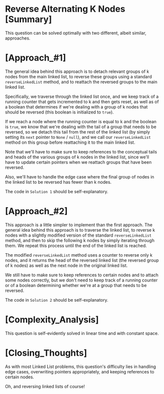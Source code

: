 # Reverse Alternating K Nodes [Summary]

This question can be solved optimally with two different, albeit similar, approaches.

# [Approach_#1]

The general idea behind this approach is to detach relevant groups of k nodes from the main linked list, to reverse these groups using a standard `reverseLinkedList` method, and to reattach the reversed groups to the main linked list.

Specifically, we traverse through the linked list once, and we keep track of a running counter that gets incremented to k and then gets reset, as well as of a boolean that determines if we're dealing with a group of k nodes that should be reversed (this boolean is initialized to `true`).

If we reach a node where the running counter is equal to k and the boolean is `true`, we know that we're dealing with the tail of a group that needs to be reversed, so we detach this tail from the rest of the linked list (by simply setting its `next` pointer to `None` / `null`), and we call our `reverseLinkedList` method on this group before reattaching it to the main linked list.

Note that we'll have to make sure to keep references to the conceptual tails and heads of the various groups of k nodes in the linked list, since we'll have to update certain pointers when we reattach groups that have been reversed.

Also, we'll have to handle the edge case where the final group of nodes in the linked list to be reversed has fewer than k nodes.

The code in `Solution 1` should be self-explanatory.

# [Approach_#2]

This approach is a little simpler to implement than the first approach. The general idea behind this approach is to traverse the linked list, to reverse k nodes with a slightly modified version of the standard `reverseLinkedList` method, and then to skip the following k nodes by simply iterating through them. We repeat this process until the end of the linked list is reached.

The modified `reverseLinkedList` method uses a counter to reverse only k nodes, and it returns the head of the reversed linked list (the reversed group of k nodes) as well as the next node in the original linked list.

We still have to make sure to keep references to certain nodes and to attach some nodes correctly, but we don't need to keep track of a running counter or of a boolean determining whether we're at a group that needs to be reversed.

The code in `Solution 2` should be self-explanatory.

# [Complexity_Analysis]

This question is self-evidently solved in linear time and with constant space.

# [Closing_Thoughts]

As with most Linked List problems, this question's difficulty lies in handling edge cases, overwriting pointers appropriately, and keeping references to certain nodes.

Oh, and reversing linked lists of course!
